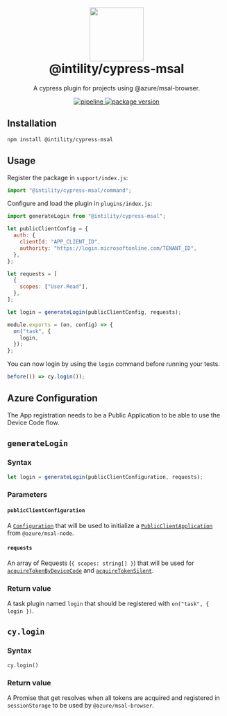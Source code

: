 <h1 align="center">
  <img src="https://avatars.githubusercontent.com/u/35199565" width="124px"/><br/>
  @intility/cypress-msal
</h1>

<p align="center">
  A cypress plugin for projects using @azure/msal-browser. 
</p>

<p align="center">
  <a href="https://github.com/Intility/cypress-msal/actions">
    <img alt="pipeline" src="https://github.com/Intility/cypress-msal/actions/workflows/publish.yml/badge.svg" style="max-width:100%;" />
  </a>
  <a href="https://www.npmjs.com/package/@intility/cypress-msal">
    <img alt="package version" src="https://img.shields.io/npm/v/@intility/cypress-msal?label=%40intility%2Fcypress-msal" style="max-width:100%;" />
  </a>
</p>

## Installation

```
npm install @intility/cypress-msal
```

## Usage

Register the package in `support/index.js`:

```js
import "@intility/cypress-msal/command";
```

Configure and load the plugin in `plugins/index.js`:

```js
import generateLogin from "@intility/cypress-msal";

let publicClientConfig = {
  auth: {
    clientId: "APP_CLIENT_ID",
    authority: "https://login.microsoftonline.com/TENANT_ID",
  },
};

let requests = [
  {
    scopes: ["User.Read"],
  },
];

let login = generateLogin(publicClientConfig, requests);

module.exports = (on, config) => {
  on("task", {
    login,
  });
};
```

You can now login by using the `login` command before running your tests.

```js
before(() => cy.login());
```

## Azure Configuration

The App registration needs to be a Public Application to be able to use the Device Code flow.

## `generateLogin`

### Syntax

```js
let login = generateLogin(publicClientConfiguration, requests);
```

### Parameters

#### `publicClientConfiguration`

A [`Configuration`](https://azuread.github.io/microsoft-authentication-library-for-js/ref/modules/_azure_msal_node.html#configuration) that will be used to initialize a [`PublicClientApplication`](https://azuread.github.io/microsoft-authentication-library-for-js/ref/classes/_azure_msal_node.publicclientapplication.html) from `@azure/msal-node`.

#### `requests`

An array of Requests (`{ scopes: string[] }`) that will be used for [`acquireTokenByDeviceCode`](https://azuread.github.io/microsoft-authentication-library-for-js/ref/classes/_azure_msal_node.publicclientapplication.html#acquiretokenbydevicecode) and [`acquireTokenSilent`](https://azuread.github.io/microsoft-authentication-library-for-js/ref/classes/_azure_msal_node.publicclientapplication.html#acquiretokensilent).

### Return value

A task plugin named `login` that should be registered with `on("task", { login })`.

## `cy.login`

### Syntax

`cy.login()`

### Return value

A Promise that get resolves when all tokens are acquired and registered in `sessionStorage` to be used by `@azure/msal-browser`.
